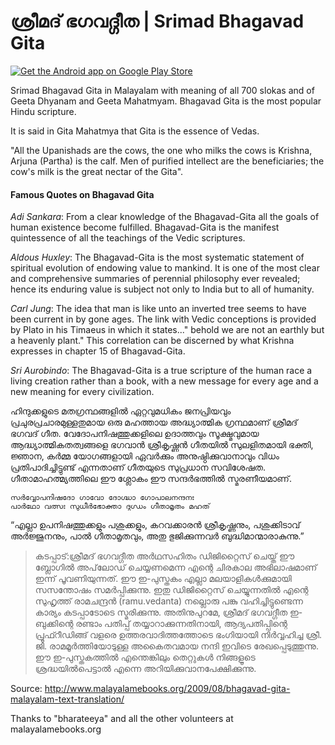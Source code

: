 ശ്രീമദ് ഭഗവദ്ഗീത | Srimad Bhagavad Gita
==============

[![Get the Android app on Google Play Store](http://developer.android.com/images/brand/en_app_rgb_wo_60.png)](https://play.google.com/store/apps/details?id=com.floydpink.android.bhagavadgita)

Srimad Bhagavad Gita in Malayalam with meaning of all 700 slokas and of Geeta Dhyanam and Geeta Mahatmyam. Bhagavad Gita is the most popular Hindu scripture. 

It is said in Gita Mahatmya that Gita is the essence of Vedas.

"All the Upanishads are the cows, the one who milks the cows is Krishna, Arjuna (Partha) is the calf. Men of purified intellect are the beneficiaries; the cow's milk is the great nectar of the Gita".

#### Famous Quotes on Bhagavad Gita

*Adi Sankara*: From a clear knowledge of the Bhagavad-Gita all the goals of human existence become fulfilled. Bhagavad-Gita is the manifest quintessence of all the teachings of the Vedic scriptures.

*Aldous Huxley*: The Bhagavad-Gita is the most systematic statement of spiritual evolution of endowing value to mankind. It is one of the most clear and comprehensive summaries of perennial philosophy ever revealed; hence its enduring value is subject not only to India but to all of humanity.

*Carl Jung*: The idea that man is like unto an inverted tree seems to have been current in by gone ages. The link with Vedic conceptions is provided by Plato in his Timaeus in which it states..." behold we are not an earthly but a heavenly plant." This correlation can be discerned by what Krishna expresses in chapter 15 of Bhagavad-Gita.

*Sri Aurobindo*: The Bhagavad-Gita is a true scripture of the human race a living creation rather than a book, with a new message for every age and a new meaning for every civilization.

ഹിന്ദുക്കളുടെ മതഗ്രന്ഥങ്ങളില്‍ ഏറ്റവുമധികം ജനപ്രിയവും പ്രചുരപ്രചാരമുള്ളതുമായ ഒരു മഹത്തായ അദ്ധ്യാത്മിക ഗ്രന്ഥമാണ് ശ്രീമദ് ഭഗവദ് ഗീത. വേദോപനിഷത്തുക്കളിലെ ഉദാത്തവും സൂക്ഷ്മവുമായ ആദ്ധ്യാത്മികതത്വങ്ങളെ ഭഗവാന്‍ ശ്രീകൃഷ്ണന്‍ ഗീതയില്‍ സുലളിതമായി ഭക്തി, ജ്ഞാന, കര്‍മ്മ യോഗങ്ങളായി ഏവര്‍ക്കും അനുഷ്ഠിക്കുവാനാവും വിധം പ്രതിപാദിച്ചിട്ടുണ്ട് എന്നതാണ് ഗീതയുടെ സുപ്രധാന സവിശേഷത. ഗീതാമാഹത്മ്യത്തിലെ ഈ ശ്ലോകം ഈ സന്ദര്‍ഭത്തില്‍ സ്മരണീയമാണ്.
```
സര്‍വ്വോപനിഷദോ ഗാവോ ദോഗ്ദ്ധാ ഗോപാലനന്ദനഃ
പാര്‍ഥോ വത്സഃ സുധീര്‍ഭോക്താ ദുഗ്ധം ഗീതാമൃതം മഹത്
```
“എല്ലാ ഉപനിഷത്തുക്കളും പശുക്കളും, കറവക്കാരന്‍ ശ്രീകൃഷ്ണനും, പശുക്കിടാവ് അര്‍ജ്ജുനനും, പാല്‍ ഗീതാമൃതവും, അതു ഭുജിക്കുന്നവര്‍ ബുദ്ധിമാന്മാരാകുന്നു.”

> കടപ്പാട്:ശ്രീമദ് ഭഗവദ്ഗീത അര്‍ഥസഹിതം ഡിജിറ്റൈസ് ചെയ്ത് ഈ ബ്ലോഗില്‍ അപ്‌ലോഡ് ചെയ്യണമെന്ന എന്റെ ചിരകാല അഭിലാഷമാണ് ഇന്ന് പൂവണിയുന്നത്. ഈ ഇ-പുസ്തകം എല്ലാ മലയാളികള്‍ക്കുമായി സസന്തോഷം സമര്‍പ്പിക്കുന്നു. ഇതു ഡിജിറ്റൈസ് ചെയ്യുന്നതില്‍ എന്റെ സുഹൃത്ത് രാമചന്ദ്രന്‍ (ramu.vedanta) നല്ലൊരു പങ്കു വഹിച്ചിട്ടുണ്ടെന്ന കാര്യം കടപ്പാടോടെ സ്മരിക്കുന്നു. അതിനുപുറമേ, ശ്രീമദ് ഭഗവദ്ഗീത ഇ-ബുക്കിന്റെ രണ്ടാം പതിപ്പ് തയ്യാറാക്കുന്നതിനായി, ആദ്യപതിപ്പിന്റെ പ്രൂഫ്റീഡിങ്ങ് വളരെ ഉത്തരവാദിത്തത്തോടെ ഭംഗിയായി നിര്‍വ്വഹിച്ച ശ്രീ. ജി. രാമമൂര്‍ത്തിയോടുള്ള അകൈതവമായ നന്ദി ഇവിടെ രേഖപ്പെടുത്തുന്നു.
> ഈ ഇ-പുസ്തകത്തില്‍ എന്തെങ്കിലും തെറ്റുകള്‍ നിങ്ങളൂടെ ശ്രദ്ധയില്‍പെട്ടാല്‍ എന്നെ അറിയിക്കുവാനപേക്ഷിക്കുന്നു.

Source: 
http://www.malayalamebooks.org/2009/08/bhagavad-gita-malayalam-text-translation/

Thanks to "bharateeya" and all the other volunteers at malayalamebooks.org
